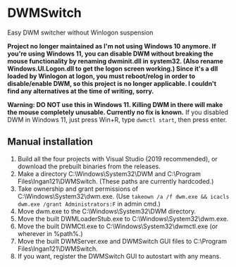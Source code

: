 # DWMSwitch
Easy DWM switcher without Winlogon suspension

**Project no longer maintained as I'm not using Windows 10 anymore. If you're using Windows 11, you can disable DWM without breaking the mouse functionality by renaming dwminit.dll in system32. (Also rename Windows.UI.Logon.dll to get the logon screen working.) Since it's a dll loaded by Winlogon at logon, you must reboot/relog in order to disable/enable DWM, so this project is no longer applicable. I couldn't find any alternatives at the time of writing, sorry.**

 
**Warning: DO NOT use this in Windows 11. Killing DWM in there will make the mouse completely unusable. Currently no fix is known.**
If you disabled DWM in Windows 11, just press Win+R, type `dwmctl start`, then press enter.

## Manual installation
1. Build all the four projects with Visual Studio (2019 recommended), or download the prebuilt binaries from the releases.
2. Make a directory C:\Windows\System32\DWM and C:\Program Files\Ingan121\DWMSwitch. (These paths are currently hardcoded.)
3. Take ownership and grant permissions of C:\Windows\System32\dwm.exe. (Use ```takeown /a /f dwm.exe && icacls dwm.exe /grant Administrators:F``` in admin cmd.)
4. Move dwm.exe to the C:\Windows\System32\DWM directory.
5. Move the built DWMLoaderStub.exe to C:\Windows\System32\dwm.exe.
6. Move the built DWMCtl.exe to C:\Windows\System32\dwmctl.exe (or wherever in %path%.)
7. Move the built DWMServer.exe and DWMSwitch GUI files to C:\Program Files\Ingan121\DWMSwitch.
8. If you want, register the DWMSwitch GUI to autostart with any means.
